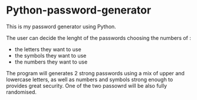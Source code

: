 # Python-password-generator
This is my password generator using Python.

The user can decide the lenght of the passwords choosing the numbers of :
- the letters they want to use
- the symbols they want to use
- the numbers they want to use

The program will generates 2 strong passwords using a  mix of upper and lowercase letters, as well as numbers and symbols strong enough to provides great security.
One of the two passowrd will be also fully randomised.
